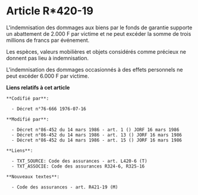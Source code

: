 # Article R*420-19

L'indemnisation des dommages aux biens par le fonds de garantie supporte un abattement de 2.000 F par victime et ne peut
excéder la somme de trois millions de francs par événement.

Les espèces, valeurs mobilières et objets considérés comme précieux ne donnent pas lieu à indemnisation.

L'indemnisation des dommages occasionnés à des effets personnels ne peut excéder 6.000 F par victime.

**Liens relatifs à cet article**

	**Codifié par**:

	  - Décret n°76-666 1976-07-16

	**Modifié par**:

	  - Décret n°86-452 du 14 mars 1986 - art. 1 () JORF 16 mars 1986
	  - Décret n°86-452 du 14 mars 1986 - art. 13 () JORF 16 mars 1986
	  - Décret n°86-452 du 14 mars 1986 - art. 15 () JORF 16 mars 1986

	**Liens**:

	  - TXT_SOURCE: Code des assurances - art. L420-6 (T)
	  - TXT_ASSOCIE: Code des assurances R324-6, R325-16

	**Nouveaux textes**:

	  - Code des assurances - art. R421-19 (M)
